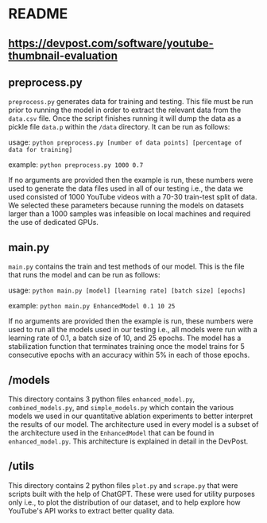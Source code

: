 # README

## https://devpost.com/software/youtube-thumbnail-evaluation

## preprocess.py

`preprocess.py` generates data for training and testing. This file must be run prior to running the model
in order to extract the relevant data from the `data.csv` file. Once the script finishes running it will 
dump the data as a pickle file `data.p` within the `/data` directory. It can be run as follows:

usage: `python preprocess.py [number of data points] [percentage of data for training]`

example: `python preprocess.py 1000 0.7`

If no arguments are provided then the example is run, these numbers were used to generate the data files
used in all of our testing i.e., the data we used consisted of 1000 YouTube videos with a 70-30 train-test
split of data. We selected these parameters because running the models on datasets larger than a 1000 samples
was infeasible on local machines and required the use of dedicated GPUs.

## main.py

`main.py` contains the train and test methods of our model. This is the file that runs the model and can
be run as follows:

usage: `python main.py [model] [learning rate] [batch size] [epochs]`

example: `python main.py EnhancedModel 0.1 10 25`

If no arguments are provided then the example is run, these numbers were used to run all the models used
in our testing i.e., all models were run with a learning rate of 0.1, a batch size of 10, and 25 epochs.
The model has a stabilization function that terminates training once the model trains for 5 consecutive 
epochs with an accuracy within 5% in each of those epochs.

## /models

This directory contains 3 python files `enhanced_model.py`, `combined_models.py`, and `simple_models.py` 
which contain the various models we used in our quantitative ablation experiments to better interpret the 
results of our model. The architecture used in every model is a subset of the architecture used in the
`EnhancedModel` that can be found in `enhanced_model.py`. This architecture is explained in detail in 
the DevPost.

## /utils

This directory contains 2 python files `plot.py` and `scrape.py` that were scripts built with the help
of ChatGPT. These were used for utility purposes only i.e., to plot the distribution of our dataset,
and to help explore how YouTube's API works to extract better quality data.